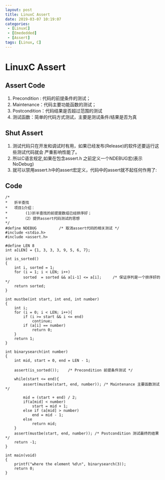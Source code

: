 ```yaml
---
layout: post
title: LinuxC Assert
date: 2019-03-07 10:19:07
categories: 
 - [LinuxC] 
 - [Emededded]
 - [Assert]
tags: [Linux, C]
---
```


# LinuxC Assert

## Assert Code 

1. Precondition : 代码的前提条件的测试；
2. Maintenance：代码主要功能函数的测试；
3. Postcondition：代码结果是否超过范围的测试
4. 测试函数：简单的代码方式测试，主要是测试条件/结果是否为真

## Shut Assert

1. 测试代码只在开发和调试时有用，如果已经发布(Release)的软件还要运行这些测试代码就会
   严重影响性能了。
2. 所以C语言规定,如果在包含assert.h 之前定义一个NDEBUG宏(表示NoDebug)
3. 就可以禁用assert.h中的assert宏定义，代码中的assert就不起任何作用了:

## Code

```
/*
*   折半查找
*   项目1介绍：
*        (1)折半查找的前提是数组已经排序好；
*       （2）提供assert代码测试的思想
*/
#define NDEBUG          /* 取消assert代码的相关测试 */
#include <stdio.h>
#include <assert.h>

#define LEN 8
int a[LEN] = {1, 3, 3, 3, 9, 5, 6, 7};

int is_sorted()
{
    int i, sorted = 1;
    for (i = 1; i < LEN; i++)
        sorted  = sorted && a[i-1] <= a[i];     /* 保证序列是一个排序好的 */
    return sorted;
}

int mustbe(int start, int end, int number)
{
    int i;
    for (i = 0; i < LEN; i++){
        if (i >= start && i <= end)
            continue;
        if (a[i] == number)
            return 0;
    }
    return 1;
}

int binarysearch(int number)
{
    int mid, start = 0, end = LEN - 1;

    assert(is_sorted());    /* Precondition 前提条件测试 */

    while(start <= end){
        assert(mustbe(start, end, number)); /* Maintenance 主要函数测试 */
        
        mid = (start + end) / 2;
        if(a[mid] < number)
            start = mid + 1;
        else if (a[mid] > number)
            end = mid - 1;
        else
            return mid;
    }
    assert(mustbe(start, end, number)); /* Postcondition 测试最终的结果*/
    return -1;    
}

int main(void)
{
    printf("where the element %d\n", binarysearch(3));
    return 0;
}
```

